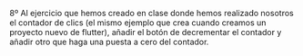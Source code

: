 8º Al ejercicio que hemos creado en clase donde hemos realizado nosotros el contador de clics (el mismo ejemplo que crea cuando creamos un proyecto nuevo de flutter), añadir el botón de decrementar el contador y añadir otro que haga una puesta a cero del contador.